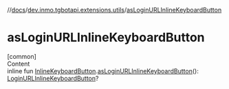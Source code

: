 //[docs](../../index.md)/[dev.inmo.tgbotapi.extensions.utils](index.md)/[asLoginURLInlineKeyboardButton](as-login-u-r-l-inline-keyboard-button.md)



# asLoginURLInlineKeyboardButton  
[common]  
Content  
inline fun [InlineKeyboardButton](../dev.inmo.tgbotapi.types.buttons.InlineKeyboardButtons/-inline-keyboard-button/index.md).[asLoginURLInlineKeyboardButton](as-login-u-r-l-inline-keyboard-button.md)(): [LoginURLInlineKeyboardButton](../dev.inmo.tgbotapi.types.buttons.InlineKeyboardButtons/-login-u-r-l-inline-keyboard-button/index.md)?  



